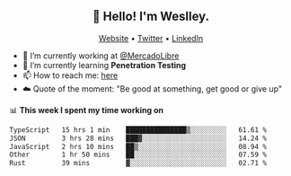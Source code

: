 <h2 align="center">👋 Hello! I'm Weslley.</h2>
<p align="center">
  <a href="http://weslleyneri.com.br">Website</a> •
  <a href="https://twitter.com/Weslley_Neri">Twitter</a> •
  <a href="https://www.linkedin.com/in/weslley-neri-3658908b">LinkedIn</a>
</p>


- 🔭 I’m currently working at [@MercadoLibre](https://github.com/mercadolibre)
- 🌱 I’m currently learning **Penetration Testing**
- 📫 How to reach me: [here](mailto:weslley39@gmail.com)
- ☁️ Quote of the moment: "Be good at something, get good or give up"

📊 **This week I spent my time working on**
<!--START_SECTION:waka-->

```txt
TypeScript   15 hrs 1 min    ███████████████▒░░░░░░░░░   61.61 %
JSON         3 hrs 28 mins   ███▓░░░░░░░░░░░░░░░░░░░░░   14.24 %
JavaScript   2 hrs 10 mins   ██▒░░░░░░░░░░░░░░░░░░░░░░   08.94 %
Other        1 hr 50 mins    ██░░░░░░░░░░░░░░░░░░░░░░░   07.59 %
Rust         39 mins         ▓░░░░░░░░░░░░░░░░░░░░░░░░   02.71 %
```

<!--END_SECTION:waka-->

<!-- Inspired by https://github.com/gruselhaus/gruselhaus -->
